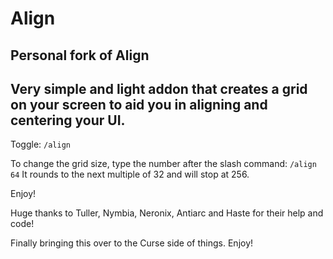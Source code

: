 # Align
## Personal fork of Align


## Very simple and light addon that creates a grid on your screen to aid you in aligning and centering your UI.

Toggle: `/align`

To change the grid size, type the number after the slash command: `/align 64`
It rounds to the next multiple of 32 and will stop at 256.

Enjoy!

Huge thanks to Tuller, Nymbia, Neronix, Antiarc and Haste for their help and code!

Finally bringing this over to the Curse side of things. Enjoy!
